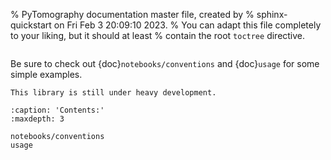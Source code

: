 % PyTomography documentation master file, created by
% sphinx-quickstart on Fri Feb  3 20:09:10 2023.
% You can adapt this file completely to your liking, but it should at least
% contain the root `toctree` directive.


```{include} intro_page.md
```

Be sure to check out {doc}`notebooks/conventions` and  {doc}`usage` for some simple examples.

```{warning}
This library is still under heavy development.
```

```{toctree}
:caption: 'Contents:'
:maxdepth: 3

notebooks/conventions
usage
```

